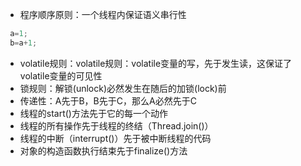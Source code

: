 - 程序顺序原则：一个线程内保证语义串行性
 ``` java
  a=1;
  b=a+1;
 ```
- volatile规则：volatile规则：volatile变量的写，先于发生读，这保证了volatile变量的可见性
- 锁规则：解锁(unlock)必然发生在随后的加锁(lock)前
- 传递性：A先于B，B先于C，那么A必然先于C
- 线程的start()方法先于它的每一个动作
- 线程的所有操作先于线程的终结（Thread.join()）
- 线程的中断（interrupt()）先于被中断线程的代码
- 对象的构造函数执行结束先于finalize()方法